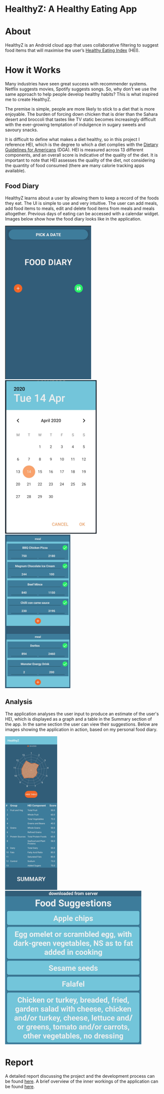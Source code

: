 # HealthyZ: A Healthy Eating App


# About

HealthyZ is an Android cloud app that uses collaborative filtering to suggest food items that will maximise the user’s [Healthy Eating Index](https://www.fns.usda.gov/healthy-eating-index-hei) (HEI). 


# How it Works

Many industries have seen great success with recommender systems. Netflix suggests movies, Spotify suggests songs. So, why don’t we use the same approach to help people develop healthy habits? This is what inspired me to create HealthyZ. 

The premise is simple, people are more likely to stick to a diet that is more enjoyable. The burden of forcing down chicken that is drier than the Sahara desert and broccoli that tastes like TV static becomes increasingly difficult with the ever-growing temptation of indulgence in sugary sweets and savoury snacks. 

It is difficult to define what makes a diet healthy, so in this project I reference HEI, which is the degree to which a diet complies with the [Dietary Guidelines for Americans](https://www.dietaryguidelines.gov/) (DGA). HEI is measured across 13 different components, and an overall score is indicative of the quality of the diet. It is important to note that HEI assesses the quality of the diet, not considering the quantity of food consumed (there are many calorie tracking apps available). 


## Food Diary 

HealthyZ learns about a user by allowing them to keep a record of the foods they eat. The UI is simple to use and very intuitive. The user can add meals, add food items to meals, edit and delete food items from meals and meals altogether. Previous days of eating can be accessed with a calendar widget. Images below show how the food diary looks like in the application.

<img src="/images/food_diary_fragment.png" height=500 title="hello"> <img src="/images/date_picker.jpg" height=500> <img src="/images/my_input_food_diary.jpg" height=500>

## Analysis 
The application analyses the user input to produce an estimate of the user's HEI, which is displayed as a graph and a table in the Summary section of the app. In the same section the user can view their suggestions. Below are images showing the application in action, based on my personal food diary.

<img src="/images/hei_table_visible.jpg" height=500> <img src="/images/my_input_recommendations.jpg" height=500>

# Report 
A detailed report discussing the project and the development process can be found [here](/images/Report_fs1g17.pdf). A brief overview of the inner workings of the application can be found [here](/app/src/main/java/com/example/healthyz/).


